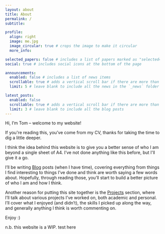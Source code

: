 ```yaml
---
layout: about
title: About
permalink: /
subtitle:

profile:
  align: right
  image: me.jpg
  image_circular: true # crops the image to make it circular
  more_info: 

selected_papers: false # includes a list of papers marked as "selected={true}"
social: true # includes social icons at the bottom of the page

announcements:
  enabled: false # includes a list of news items
  scrollable: true # adds a vertical scroll bar if there are more than 3 news items
  limit: 5 # leave blank to include all the news in the `_news` folder

latest_posts:
  enabled: false
  scrollable: true # adds a vertical scroll bar if there are more than 3 new posts items
  limit: 3 # leave blank to include all the blog posts
---
```


Hi, I’m Tom – welcome to my website!

If you're reading this, you’ve come from my CV, thanks for taking the time to dig a little deeper.

I think the idea behind this website is to give you a better sense of who I am beyond a single sheet of A4. I’ve not done anything like this before, but I'll give it a go.

I’ll be writing [Blog](/blog/) posts (when I have time), covering everything from things I find interesting to things I’ve done and think are worth saying a few words about. Hopefully, through reading those, you’ll start to build a better picture of who I am and how I think.

Another reason for putting this site together is the [Projects](/projects/) section, where I’ll talk about various projects I’ve worked on, both academic and personal. I’ll cover what I enjoyed (and didn’t), the skills I picked up along the way, and generally anything I think is worth commenting on.

Enjoy :) 

n.b. this website is a WIP. test here
